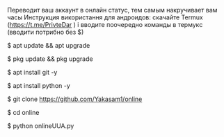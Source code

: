Переводит ваш аккаунт в онлайн статус, тем самым накручивает вам часы
Инструкция використання для андроидов:
скачайте Termux
(https://t.me/PrivteDar )
і вводите поочередно команды в термукс
(вводити потрибно без $)

$ apt update && apt upgrade

$ pkg update && pkg upgrade

$ apt install git -y

$ apt install python -y

$ git clone https://github.com/Yakasam1/online

$ cd online

$ python onlineUUA.py

